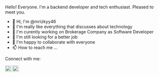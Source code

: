 Hello! Everyone.
I'm a backend developer and tech enthusiast.
Pleased to meet you. 

- 👋 Hi, I'm @mrizkyy46
- 💟 I'm really like everything that discusses about technology
- 💼 I'm curently working on Brokerage Company as Software Developer
- 🎯 I'm still looking for a better job
- 🤝 I'm happy to collaborate with everyone
- 📫 How to reach me ...

 Connect with me:

<a href="https://www.linkedin.com/in/mrizky019/"><img align="left" src="https://raw.githubusercontent.com/yushi1007/yushi1007/main/images/linkedin.svg" alt="Yu Shi | LinkedIn" width="21px"/></a>
<a href="https://instagram.com/mrizkyy46"><img align="left" src="https://raw.githubusercontent.com/yushi1007/yushi1007/main/images/instagram.svg" alt="Yu Shi | Instagram" width="21px"/></a>

